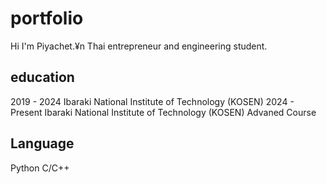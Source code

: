 # portfolio
Hi I'm Piyachet.¥n
Thai entrepreneur and engineering student.

## education
2019 - 2024 Ibaraki National Institute of Technology (KOSEN)
2024 - Present Ibaraki National Institute of Technology (KOSEN) Advaned Course

## Language
Python
C/C++
